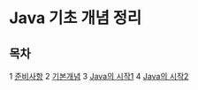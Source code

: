 # Java 기초 개념 정리

## 목차
1 [준비사항](https://github.com/thdqudgns/TIL-Today-I-Learned/blob/main/Java/Java%EA%B0%9C%EB%85%90/%EC%A4%80%EB%B9%84%EC%82%AC%ED%95%AD.md)
2 [기본개념](https://github.com/thdqudgns/TIL-Today-I-Learned/blob/main/Java/Java%EA%B0%9C%EB%85%90/%EA%B8%B0%EB%B3%B8%EA%B0%9C%EB%85%90.md)
3 [Java의 시작1](https://github.com/thdqudgns/TIL-Today-I-Learned/blob/main/Java/Java%EA%B0%9C%EB%85%90/Java%EC%9D%98%20%EC%8B%9C%EC%9E%911.md)
4 [Java의 시작2](https://github.com/thdqudgns/TIL-Today-I-Learned/blob/main/Java/Java%EA%B0%9C%EB%85%90/Java%EC%9D%98%20%EC%8B%9C%EC%9E%912.md)
